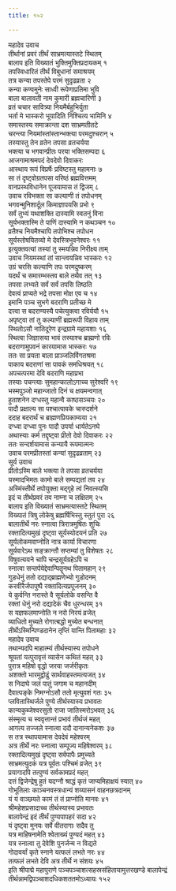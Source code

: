 ```yaml
---
title: १५२

---
```

महादेव उवाच  
तीर्थानां प्रवरं तीर्थं साभ्रमत्यास्तटे स्थितम्  
बालाप इति विख्यातं भुक्तिमुक्तिप्रदायकम् १  
तपस्विधारितं तीर्थं विबुधानां समाश्रयम्  
तत्र कन्या तपस्तेपे परमं सुदृढव्रता २  
कन्या कण्वमुनेः साध्वी रूपेणाप्रतिमा भुवि  
बाला बालावती नाम कुमारी ब्रह्मचारिणी ३  
व्रतं चचार सावित्र्या नियमैर्बहुभिर्युता  
भर्ता मे भास्करो भूयादिति निश्चित्य भामिनि ४  
समास्तस्य समाक्रान्ता दश साभ्रमतीतटे  
चरन्त्या नियमांस्तांस्तान्भक्त्या परमदुश्चरान् ५  
तस्यास्तु तेन व्रतेन तपसा व्रतचर्यया  
भक्त्या च भगवान्प्रीतः परया भक्तिसम्पदा ६  
आजगामाश्रमपदं देवदेवो दिवाकरः  
आस्थाय रूपं विप्रर्षेः प्रविष्टस्तु महामनाः ७  
सा तं दृष्ट्वोग्रतपसा वरिष्ठं ब्रह्मवित्तमम्  
वानप्रस्थविधानेन पूजयामास तं द्विजम् ८  
उवाच रविभक्ता सा कल्याणी तं तपोधनम्  
भगवन्मुनिशार्दूल किमाज्ञापयसि प्रभो ९  
सर्वं तुभ्यं यथाशक्ति दास्यामि स्वतनुं विना  
सूर्यभक्तास्मि ते पाणिं दास्यामि न कथञ्चन १०  
व्रतैश्च नियमैश्चापि तपोभिश्च तपोधन  
सूर्यस्तोषयितव्यो मे देवस्त्रिभुवनेश्वरः ११  
इत्युक्तवत्यां तस्यां तु स्मयन्निव निरीक्ष्य ताम्  
उवाच नियमस्थां तां सान्त्वयन्निव भास्करः १२  
उग्रं चरसि कल्याणि तपः परमदुष्करम्  
यदर्थं च समारम्भस्तव बाले तथैव तत् १३  
तपसा लभ्यते सर्वं सर्वं तपसि तिष्ठति  
देवत्वं प्राप्यते भद्रे तपसा मोक्ष एव च १४  
इमानि पञ्च सुभगे बदराणि प्रतीच्छ मे  
दत्त्वा स बदराण्यस्यै पचेत्युक्त्वा रविर्ययौ १५  
अपृष्ट्वा तां तु कल्याणीं ब्रह्मरूपी विहाय ताम्  
स्थितोऽसौ नातिदूरेण इन्द्रग्रामे महायशाः १६  
स्थित्वा जिज्ञासया भावं तस्याश्च ब्राह्मणो रविः  
बदराणामुपवनं कारयामास भास्करः १७  
ततः सा प्रयता बाला प्राञ्जलिर्विगतश्रमा  
पाकाय बदराणां सा पावकं समधिश्रयत् १८  
अपचत्परमा देवि बदराणि महाप्रभा  
तस्याः पचन्त्याः सुमहान्कालोऽगाच्च सुरेश्वरि १९  
भस्मपुञ्जो महान्जातो दिनं च क्षयमन्वगात्  
हुताशनेन दग्धस्तु महान्वै काष्ठसञ्चयः २०  
पादौ प्रक्षाल्य सा पश्चात्पावके चारुदर्शने  
ददाह बदरार्थं च ब्राह्मणप्रियकाम्यया २१  
दग्ध्वा दग्ध्वा पुनः पादौ उपर्या धार्यतेऽनघे  
अथास्याः कर्म तद्दृष्ट्वा प्रीतो देवो दिवाकरः २२  
ततः सन्दर्शयामास कन्यायै रूपमात्मनः  
उवाच परमप्रीतस्तां कन्यां सुदृढव्रताम् २३  
सूर्य उवाच  
प्रीतोऽस्मि बाले भक्त्या ते तपसा व्रतचर्यया  
यस्मादभिमतः कामो बाले सम्पद्यतां तव २४  
अस्मिंस्तीर्थे तपोयुक्ता मद्गृहे त्वं निवत्स्यसि  
इदं च तीर्थप्रवरं तव नाम्ना च लक्षितम् २५  
बालाप इति विख्यातं साभ्रमत्यास्तटे स्थितम्  
विख्यातं त्रिषु लोकेषु ब्रह्मर्षिभिस्तु स्तुतं पुरा २६  
बालातीर्थे नरः स्नात्वा त्रिरात्रमुषितः शुचिः  
रक्तादित्यमुखं दृष्ट्वा सूर्यस्योदयनं प्रति २७  
सूर्यलोकमवाप्नोति नात्र कार्या विचारणा  
सूर्यवारेऽथ सङ्क्रान्तौ सप्तम्यां तु विशेषतः २८  
विषुवत्ययने चापि चन्द्रसूर्यग्रहेऽपि च  
स्नात्वा सन्तर्पयेद्देवान्पितॄनथ पितामहान् २९  
गुडधेनुं ततो दद्याद्ब्राह्मणेभ्यो गुडोदनम्  
करवीरैर्जपापुष्पै रक्तादित्यप्रपूजनम् ३०  
ये कुर्वन्ति नरास्ते वै सूर्यलोके वसन्ति वै  
रक्तां धेनुं नरो दद्यादेकं चैव धुरन्धरम् ३१  
स यज्ञफलमाप्नोति न नरो निरयं व्रजेत्  
व्याधितो मुच्यते रोगात्बद्धो मुच्येत बन्धनात्  
तीर्थेऽस्मिन्पिण्डदानेन तृप्तिं यान्ति पितामहाः ३२  
महादेव उवाच  
तथान्यदपि माहात्म्यं तीर्थस्यास्य तपोधने  
श्रूयतां यत्पुरावृत्तं व्यासेन कथितं महत् ३३  
पुरात्र महिषो वृद्धो जरया जर्जरीकृतः  
अशक्तो भारमुद्वोढुं सार्थवाहस्तमत्यजत् ३४  
स निदाघे जलं पातुं जगाम च महानदीम्  
दैवात्पङ्के निमग्नोऽसौ ततो मृत्युवशं गतः ३५  
प्लवितास्थिर्जले पुण्ये तीर्थस्यास्य प्रभावतः  
कान्यकुब्जेश्वरसुतो राजा जातिस्मरोऽभवत् ३६  
संस्मृत्य च स्ववृत्तान्तं प्रभावं तीर्थजं महत्  
आगत्य तज्जले स्नात्वा ददौ दानान्यनेकशः ३७  
स तत्र स्थापयामास देवदेवं महेश्वरम्  
अत्र तीर्थे नरः स्नात्वा सम्पूज्य महिषेश्वरम् ३८  
रक्तादित्यमुखं दृष्ट्वा सर्वपापैः प्रमुच्यते  
साभ्रमत्युदकं यत्र पूर्वतः पश्चिमं व्रजेत् ३९  
प्रयागादपि तत्पुण्यं सर्वकामप्रदं महत्  
दत्तं द्विजेन्द्रेषु हुतं यदग्नौ श्राद्धं कृतं जाप्यमिहाक्षयं स्यात् ४०  
गोभूतिलाः काञ्चनवस्त्रधान्यं शय्यासनं वाहनछत्रदानम्  
यं यं वाञ्छयते कामं तं तं प्राप्नोति मानवः ४१  
श्रीमहेशप्रसादाच्च तीर्थस्यास्य प्रभावतः  
बालापेन्द्रं इदं तीर्थं पुण्यपापहरं सदा ४२  
यं दृष्ट्वा मुनयः सर्वे वीतरागाः सदैव तु  
यत्र माहिषनामेति श्वेताख्यं पुण्यदं महत् ४३  
यत्र स्नात्वा तु देवेशि पुनर्जन्म न विद्यते  
गोदावर्यां कृते स्नाने यत्फलं लभते नरः ४४  
तत्फलं लभते देवि अत्र तीर्थे न संशयः ४५  
इति श्रीपाद्मे महापुराणे पञ्चपञ्चाशत्सहस्रसंहितायामुत्तरखण्डे बालापेन्द्रं तीर्थन्नामद्विपञ्चाशदधिकशततमोऽध्यायः १५२